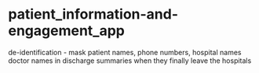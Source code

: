 # patient_information-and-engagement_app
de-identification - mask patient names, phone numbers, hospital names doctor names in discharge summaries when they finally leave the hospitals
